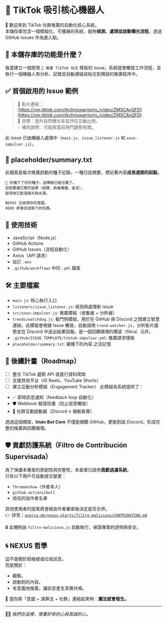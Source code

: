 # 🧲 TikTok 吸引核心機器人

🚀 歡迎來到 TikTok 社群推廣的自動化核心系統。  
本儲存庫包含一個模組化、可擴展的系統，能夠**偵測、處理並啟動曝光流程**，透過 GitHub Issues 作為進入點。

## 📌 本儲存庫的功能是什麼？

每當建立一個使用 `🎯 推廣 TikTok 帖文` 樣板的 issue，系統就會觸發工作流程，並執行一個機器人來分析、記錄並自動連結該帖文到預設的推廣程序中。

## ✅ 首個啟用的 Issue 範例

> 📎 影片連結：[https://vm.tiktok.com/@chriswarriortv_/video/ZMSCAyQFD](https://vm.tiktok.com/@chriswarriortv_/video/ZMSCAyQFD)  
> 🎯 目標：提升自然曝光率並評估互動比例。  
> 💡 補充說明：可能與當前熱門趨勢有關。  

此 issue 已由機器人處理中（`main.js`、`issue_listener.js` 和 `xoxo-impulsor.js`）。

## 📁 placeholder/summary.txt

此檔案是每次推廣啟動的種子記錄，一種日誌摘要，標記著內容**成長週期的起點**。

```
🌱 你播下了好的種子。這棵樹已經活著了。
但若要讓它開花結果（按讚、病毒傳播、留言），
就得為它創造陽光與水源。

NEXUS 已偵測你的意圖。
XOXO 將會完成剩下的任務。
```

## 🧠 使用技術

- JavaScript（Node.js）
- GitHub Actions
- GitHub Issues（流程自動化）
- Axios（API 請求）
- 自訂 `.env`
- `.github/workflows` 中的 `.yml` 檔案

## 🛠️ 主要檔案

- `main.js`: 核心執行入口  
- `listeners/issue_listener.js`: 偵測與處理新 issue  
- `src/xoxo-impulsor.js`: 推廣模組（收集器 + 分析器）
- `trends/watchdog.js`: 看門狗模組，用於在 GitHub 與 Discord 之間建立智慧連結。此模組會根據 Issue 觸發，自動調用 
`trend-watcher.js`，分析影片趨勢並在 Discord 中送出結果回報。是一個回饋循環的橋梁（fibra）元件。  
- `.github/ISSUE_TEMPLATE/tiktok-impulsar.yml`: 推廣請求樣板  
- `placeholder/summary.txt`: 被播下的內容
之活記憶  

## 📡 後續計畫（Roadmap）

- [ ] 整合 TikTok 趨勢 API 或進行資料爬取  
- [ ] 支援其他平台（IG Reels、YouTube Shorts）  
- [ ] 建立互動分析模組（Engagement Tracker）
      此模組為系統提供了：

- ✅ 即時訊息通知（feedback loop 自動化）  
- 🛡️ Webhook 驗證防護（防止惡意觸發）  
- 🧠 社群互動啟動器（Discord ≠ 被動倉庫）  

透過這個橋樑，**Imán Bot Core** 不僅能傾聽 GitHub，更能對話 Discord，形成完整的推廣與回饋循環。  

## 🛡️ 貢獻防護系統（Filtro de Contribución Supervisada）

為了保護本專案的原創性與完整性，本倉庫已啟用**貢獻過濾系統**。  
只有以下用戶可自動提交變更：

- `Thrumanshow`（作者本人）
- `github-actions[bot]`
- 信任的協作者名單

其他使用者的提案將會經由作者審查後決定是否合併。  
👉 詳見：[`acerca-de/nexus-alerts/filtro-malicioso/CONTRIBUTING.md`](./acerca-de/nexus-alerts/filtro-malicioso/CONTRIBUTING.md)

🔒 此機制由 `filtro-malicioso.js` 自動執行，保證專案的透明與安全。

## 🌀 NEXUS 哲學

這不是關於假帳號或垃圾訊息。  
而是關於：  
- 觀察。  
- 啟動對的內容。  
- 有意義地推廣，讓訊息產生真實共鳴。  

🧲 當你將「意圖 + 演算法 + 社群」連結起來時：**魔法就會發生。**

---

🧠🐜 *我們在這裡，懷著好奇的心與真誠的心。*
